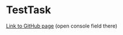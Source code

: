 # TestTask

[Link to GitHub page](https://vladgalafm.github.io/MA_TA_TestTask/) (open console field there)
